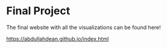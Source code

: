 # Final Project

The final website with all the visualizations can be found here! 

https://abdullahdean.github.io/index.html
